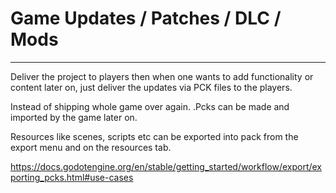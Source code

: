# Game Updates / Patches / DLC / Mods
---

Deliver the project to players then when one wants to add functionality or content later on, just deliver the updates via PCK files to the players.

Instead of shipping whole game over again. .Pcks can be made and imported by the game later on.

Resources like scenes, scripts etc can be exported into pack from the export menu and on the resources tab.

https://docs.godotengine.org/en/stable/getting_started/workflow/export/exporting_pcks.html#use-cases
